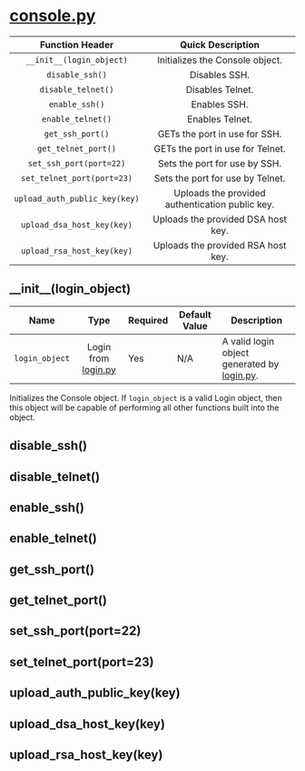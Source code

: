 # [console.py](console.py)

|          Function Header          |                Quick Description                |
|:---------------------------------:|:-----------------------------------------------:|
|    ```__init__(login_object)```   |         Initializes the Console object.         |
|        ```disable_ssh()```        |                  Disables SSH.                  |
|       ```disable_telnet()```      |                 Disables Telnet.                |
|         ```enable_ssh()```        |                   Enables SSH.                  |
|       ```enable_telnet()```       |                 Enables Telnet.                 |
|        ```get_ssh_port()```       |          GETs the port in use for SSH.          |
|      ```get_telnet_port()```      |         GETs the port in use for Telnet.        |
|    ```set_ssh_port(port=22)```    |          Sets the port for use by SSH.          |
|   ```set_telnet_port(port=23)```  |         Sets the port for use by Telnet.        |
| ```upload_auth_public_key(key)``` | Uploads the provided authentication public key. |
|   ```upload_dsa_host_key(key)```  |        Uploads the provided DSA host key.       |
|   ```upload_rsa_host_key(key)```  |        Uploads the provided RSA host key.       |

## \_\_init__(login_object)

|        Name        |                        Type                       | Required | Default Value | Description                                                               |
|:------------------:|:-------------------------------------------------:|----------|---------------|---------------------------------------------------------------------------|
| ```login_object``` | Login from [login.py](/tlnetcard_python/login.py) | Yes      | N/A           | A valid login object generated by [login.py](/tlnetcard_python/login.py). |

Initializes the Console object. If ```login_object``` is a valid Login object, then this object will be capable of performing all other functions built into the object.

## disable_ssh()

## disable_telnet()

## enable_ssh()

## enable_telnet()

## get_ssh_port()

## get_telnet_port()

## set_ssh_port(port=22)

## set_telnet_port(port=23)

## upload_auth_public_key(key)

## upload_dsa_host_key(key)

## upload_rsa_host_key(key)
